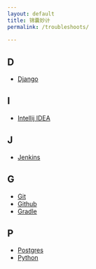 ```yaml
---
layout: default
title: 锦囊妙计
permalink: /troubleshoots/
    
---
```


## **D**
* [Django]()

## **I**
* [Intellij IDEA]({{'/troubleshoots/intellij'}})

## **J**
* [Jenkins]({{'/troubleshoots/jenkins'}})

## **G**
* [Git]({{'/troubleshoots/git'}})
* [Github]()
* [Gradle]()

## **P**
* [Postgres]({{'/troubleshoots/postgresql'}})
* [Python]()

